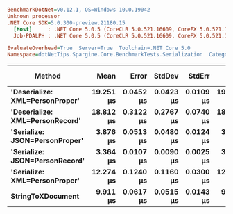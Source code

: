 ``` ini

BenchmarkDotNet=v0.12.1, OS=Windows 10.0.19042
Unknown processor
.NET Core SDK=5.0.300-preview.21180.15
  [Host]     : .NET Core 5.0.5 (CoreCLR 5.0.521.16609, CoreFX 5.0.521.16609), X64 RyuJIT
  Job-PDALPH : .NET Core 5.0.5 (CoreCLR 5.0.521.16609, CoreFX 5.0.521.16609), X64 RyuJIT

EvaluateOverhead=True  Server=True  Toolchain=.NET Core 5.0  
Namespace=dotNetTips.Spargine.Core.BenchmarkTests.Serialization  Categories=Serialization  

```
|                          Method |      Mean |     Error |    StdDev |    StdErr |       Min |        Q1 |    Median |        Q3 |       Max |      Op/s | CI99.9% Margin | Iterations | Kurtosis | MValue | Skewness | Rank | LogicalGroup | Baseline |  Gen 0 |  Gen 1 | Gen 2 | Allocated | Code Size |
|-------------------------------- |----------:|----------:|----------:|----------:|----------:|----------:|----------:|----------:|----------:|----------:|---------------:|-----------:|---------:|-------:|---------:|-----:|------------- |--------- |-------:|-------:|------:|----------:|----------:|
| **&#39;Deserialize: XML=PersonProper&#39;** | **19.251 μs** | **0.0452 μs** | **0.0423 μs** | **0.0109 μs** | **19.185 μs** | **19.223 μs** | **19.254 μs** | **19.279 μs** | **19.323 μs** |  **51,946.5** |      **0.0452 μs** |      **15.00** |    **1.770** |  **2.000** |  **-0.1674** |    **6** |            ***** |       **No** | **2.0142** |      **-** |     **-** |  **18.34 KB** |   **0.38 KB** |
| **&#39;Deserialize: XML=PersonRecord&#39;** | **18.812 μs** | **0.3122 μs** | **0.2767 μs** | **0.0740 μs** | **18.435 μs** | **18.662 μs** | **18.696 μs** | **18.856 μs** | **19.546 μs** |  **53,157.4** |      **0.3122 μs** |      **14.00** |    **4.017** |  **2.000** |   **1.2551** |    **5** |            ***** |       **No** | **1.9836** |      **-** |     **-** |  **18.12 KB** |   **0.38 KB** |
|  **&#39;Serialize: JSON=PersonProper&#39;** |  **3.876 μs** | **0.0513 μs** | **0.0480 μs** | **0.0124 μs** |  **3.775 μs** |  **3.892 μs** |  **3.895 μs** |  **3.900 μs** |  **3.912 μs** | **258,011.0** |      **0.0513 μs** |      **15.00** |    **2.840** |  **2.000** |  **-1.3239** |    **2** |            ***** |       **No** | **0.2136** |      **-** |     **-** |   **1.91 KB** |   **0.11 KB** |
|  **&#39;Serialize: JSON=PersonRecord&#39;** |  **3.364 μs** | **0.0107 μs** | **0.0090 μs** | **0.0025 μs** |  **3.346 μs** |  **3.361 μs** |  **3.367 μs** |  **3.369 μs** |  **3.375 μs** | **297,285.8** |      **0.0107 μs** |      **13.00** |    **2.426** |  **2.000** |  **-0.8063** |    **1** |            ***** |       **No** | **0.2556** |      **-** |     **-** |   **2.27 KB** |   **0.11 KB** |
|   **&#39;Serialize: XML=PersonProper&#39;** | **12.274 μs** | **0.1240 μs** | **0.1160 μs** | **0.0300 μs** | **12.132 μs** | **12.197 μs** | **12.233 μs** | **12.326 μs** | **12.497 μs** |  **81,474.7** |      **0.1240 μs** |      **15.00** |    **2.224** |  **2.000** |   **0.7932** |    **4** |            ***** |       **No** | **2.2736** | **0.0610** |     **-** |  **19.74 KB** |    **0.4 KB** |
|               **StringToXDocument** |  **9.911 μs** | **0.0617 μs** | **0.0515 μs** | **0.0143 μs** |  **9.794 μs** |  **9.921 μs** |  **9.929 μs** |  **9.935 μs** |  **9.971 μs** | **100,897.9** |      **0.0617 μs** |      **13.00** |    **2.955** |  **2.000** |  **-1.1539** |    **3** |            ***** |       **No** | **1.7090** | **0.0458** |     **-** |  **15.52 KB** |   **0.37 KB** |
